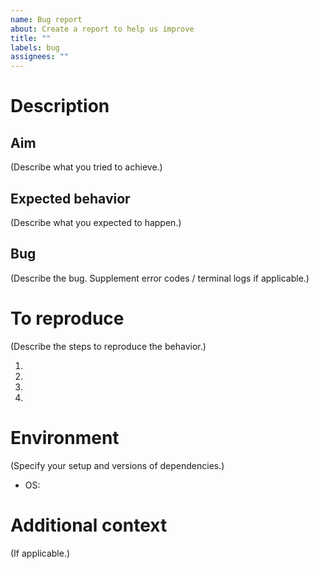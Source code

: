 ```yaml
---
name: Bug report
about: Create a report to help us improve
title: ""
labels: bug
assignees: ""
---
```


# Description

## Aim

(Describe what you tried to achieve.)

## Expected behavior

(Describe what you expected to happen.)

## Bug

(Describe the bug. Supplement error codes / terminal logs if applicable.)

# To reproduce

(Describe the steps to reproduce the behavior.)

1.
2.
3.
4.

# Environment

(Specify your setup and versions of dependencies.)

- OS:

# Additional context

(If applicable.)
